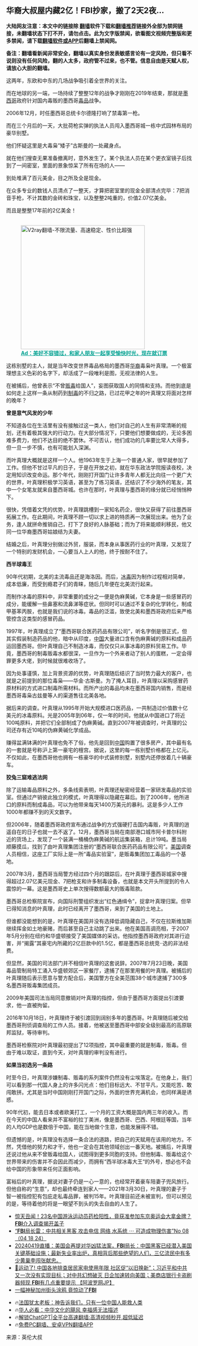  <!-- 面包屑导航 --> <h2>华裔大叔屋内藏2亿！FBI抄家，搬了2天2夜...</h2> <p class="notice"><b>大陆网友注意：本文中的链接除 <a href="https://github.com/bannedbook/fanqiang" >翻墙</a>软件下载和<a href="https://github.com/killgcd/justmysocks/blob/master/README.md">翻墙推荐</a>链接外全部为禁网链接，未翻墙状态下打不开，请勿点击。此为文字版禁闻，欲看图文视频完整版和更多禁闻，请下载<a href="https://github.com/bannedbook/fanqiang">翻墙软件或APP</a>后翻墙上禁闻网。</p><p>备注：翻墙看新闻非常安全，翻墙以真实身份发表敏感言论有一定风险，但只看不说则没有任何风险，翻的人太多，政府管不过来，也不管。信息自由是天赋人权，请放心大胆的翻墙。</b></p>  <div class="entry"> <p>这两年，东欧和中东的几场战争吸引着全世界的关注。</p> <p>而在地球的另一端，一场持续了整整12年的战争才刚刚在2019年结束，那就是<a href="https://www.bannedbook.org/bnews/tag/%e5%a2%a8%e8%a5%bf%e5%93%a5/" class="st_tag internal_tag" rel="tag" title="标签 墨西哥 下的日志">墨西哥</a>政府针对国内毒贩的墨西哥<a href="https://www.bannedbook.org/bnews/tag/%e6%af%92%e5%93%81/" class="st_tag internal_tag" rel="tag" title="标签 毒品 下的日志">毒品</a>战争。</p> <p>2006年12月，时任墨西哥总统卡尔德隆打响了禁毒第一枪。</p> <p>而在三个月后的一天，大批荷枪实弹的执法人员闯入墨西哥城一栋中式园林布局的豪华别墅。</p> <p>他们怀疑这里是大毒枭”矮子”古斯曼的一处藏身点。</p> <p>就在他们搜查无果准备撤离时，意外发生了。某个执法人员在某个更衣室镜子后找到了一间密室，里面的景象惊呆了所有在场的人——</p> <p>到处堆满了百元美金，目之所及全是现金。</p> <p>在众多专业的数钱人员清点了一整天，才算把密室里的现金全部清点完毕：7把消音手枪，不计其数的金砖和珠宝，以及整整2吨重的，价值2.07亿美金。</p> <p>而且是整整17年前的2亿美金！</p><figure id="shenyun-figure"> <br/><a href="https://github.com/bannedbook/fanqiang/wiki/V2ray%E6%9C%BA%E5%9C%BA"><img src="https://raw.githubusercontent.com/bannedbook/fanqiang/master/v2ss/images/v2free.jpg" width="336" alt="V2ray翻墙-不限流量、高速稳定、性价比超强"></a><br/> <figcaption><strong style="cursor:pointer;text-decoration:underline;color:#00a191" onclick="window.open('https://zh-cn.shenyun.com/tickets?utm_source=bannedbook.org')">Ad：美好不容错过，和家人朋友一起享受愉快时光，现在就订票</strong></figcaption> </figure> <p>这栋别墅的主人，就是当年改变世界毒品格局的墨西哥<a href="https://www.bannedbook.org/bnews/tag/%e5%8d%8e%e8%a3%94/" class="st_tag internal_tag" rel="tag" title="标签 华裔 下的日志">华裔</a>毒枭叶真理。一个极富理想主义色彩的名字下，却活成了一段唯利是图，无视法律的人生。</p> <p>在被捕后，他曾表示“不曾<a href="https://www.bannedbook.org/bnews/tag/%E8%B4%A9%E6%AF%92/" class="st_tag internal_tag" rel="tag" title="标签 贩毒 下的日志">贩毒</a>给国人”，妄图获取国人的同情和支持。而他到底是如何走上这样一条从制药到<a href="https://www.bannedbook.org/bnews/tag/%E5%88%B6%E6%AF%92/" class="st_tag internal_tag" rel="tag" title="标签 制毒 下的日志">制毒</a>的不归之路，已过花甲之年的叶真理又将面对怎样的晚年？</p> <p><strong>曾是意气风发的少年</strong></p> <p>不知道各位在生活里有没有接触过这一类人，他们对自己的人生有非常清晰的规划，还有着极其强大的行动力。在大部分情况下，只要他们想要做成的，无论多困难多费力，他们不达目的绝不罢休。不可否认，他们成功的几率要比常人大得多，但一旦一步不慎，也有可能划入深渊。</p> <p>而叶真理大概就是这样一个人。他1963年生于上海一个普通人家，很早就参加了工作。但他不甘过平凡的日子，于是在开放之初，就在华东政法学院报读夜校，决定用知识改变命运。那个年代，刚刚打开国门让许多青年人都无比向往一个更广大的世界，叶真理积极学习英语，甚至为了练习英语，还结识了不少海外的笔友，其中一个女笔友就来自墨西哥城。也许在那时，叶真理与墨西哥的缘分就已经悄悄种下。</p> <p>很快，凭借着文凭的优势，叶真理跳槽到一家知名药企，很快又获得了前往墨西哥拓展工作。在此期间，叶真理不顾一切以求上进的特质再一次展现出来。他为了业务，逢人就拼命推销自己，打下了良好的人脉基础；而为了将来能顺利移民，他又同一位华裔墨西哥姑娘结为夫妻。</p> <p>结婚之后，叶真理分别做过外贸，服装，而本身从事医药行业的叶真理，又发现了一个特别的发财机会，一心要当人上人的他，终于按耐不住了。</p> <p><strong>西半球毒王</strong></p> <p>90年代初期，北美的主流毒品还是海洛因。而后，<a href="https://www.bannedbook.org/bnews/tag/%e5%86%b0%e6%af%92/" class="st_tag internal_tag" rel="tag" title="标签 冰毒 下的日志">冰毒</a>因为制作过程相对简单，成本低廉，而受到瘾君子们的青睐，随后几年便在北美流行起来。</p>  <p>而制作冰毒的原料中，非常重要的成分之一便是伪麻黄碱，它本身是一些感冒药的成分，能缓解一些鼻塞和流鼻涕等症状。但同时可以通过不复杂的化学转化，制成甲基苯丙胺，也就是我们说的冰毒。毒品的泛滥，致使北美和墨西哥政府后来严格管控含这类型的感冒药品。</p> <p>1997年，叶真理成立了“墨西哥联合医药药品有限公司”，听名字倒是很正式，但其实假装制造药品的他，暗中从印度，<a href="https://www.bannedbook.org/bnews/tag/%E4%B8%AD%E5%9B%BD/" class="st_tag internal_tag" rel="tag" title="标签 中国 下的日志">中国</a>大量进口含有伪麻黄碱的原料和成品药运回墨西哥。但叶真理自己不制造冰毒，而仅仅只从事冰毒的原料贸易工作。毕竟，墨西哥的制毒贩毒水都很深，一旦作为一个外来者动了别人的蛋糕，一定会得罪更多大佬，到时候就很难收场了。</p> <p>因为处事谨慎，加上背景资源的优势，叶真理随后结识了当时势力最大的客户，也就是之前提到的那位毒枭——华金·古斯曼。为了掩人耳目，叶真理以采购感冒药原材料的方式进口制毒所需材料。而所产出的毒品均未在墨西哥国内销售，而是经墨西哥毒枭古兹曼等人的渠道售往北美各地。</p> <p>据后来的调查。叶真理从1995年开始大规模进口医药品，一共制造过价值数十亿美元的冰毒原料。光是2005年到06年，仅一年的时间，他就从中国进口了将近100吨原料，并把它们全部制成了伪麻黄碱。直到2007年被调查时，叶真理的公司还存有近10吨的伪麻黄碱化学成品。</p> <p>赚得盆满钵满的叶真理也免不了俗，他先是回到<span class='wp_keywordlink_affiliate'><a href="https://www.bannedbook.org/" title="中国" target="_blank">中国</a></span>购置了很多房产，其中最有名的一套就是号称沪上第一豪宅的檀宫。据说，这里的每一栋别墅价格都在上亿元。不仅如此，在墨西哥他也拥有一栋豪华的中式装修别墅，别墅内还停放着几十辆豪车。</p> <p><strong>狡兔三窟难逃法网</strong></p> <p>除了运输毒品原料之外，多条线索表明，叶真理还秘密经营着一家研发毒品的实验室。但通过产销彼此独立的模式，叶真理得以隐藏在幕后。到了2006年，他所进口的原料而制成毒品，可以为他带来每天1400万美元的暴利。这是多少人工作1000年都赚不到的天文数字。</p> <p>但2006年，随着墨西哥政府宣布通过战争的方式强硬打击国内毒贩，叶真理的逍遥自在的日子也就一去不返了。12月，墨西哥当局在南部港口城市阿卡普尔科附近的货场上，发现了一个装满一桶桶伪麻黄碱的航运集装箱，总计19吨。墨当局顺藤摸瓜，找到了由叶真理集团注册的“墨西哥联合医药药品有限公司”。<a href="https://www.bannedbook.org/bnews/tag/%e7%be%8e%e5%9b%bd/" class="st_tag internal_tag" rel="tag" title="标签 美国 下的日志">美国</a>调查人员相信，这座工厂实际上是一所“毒品实验室”，是贩毒集团加工毒品的一个基地。</p> <p>2007年3月，墨西哥当局警方经过四个月的跟踪后，在叶真理于墨西哥城家中搜得超过2.07亿美元现金、7把枪支和许多制毒设备，也就是本文开头所提到的令人震惊的一幕。这是墨西哥史上单次搜得数额最大的贩毒赃款。</p>  <p>墨西哥总检察院宣布，向国际刑警组织发出“红色通缉令”，捉拿叶真理归案。但早已得知消息的叶真理，此时已经离开了墨西哥，来到了美国的土地上。</p> <p>但谁都没能想到的是，叶真理在美国并没有选择低调隐藏自己，不仅在拉斯维加斯继续挥金如土地豪赌，而后甚至自己主动跳了出来。他在美国高调亮相，于2007年5月分别在纽约和华盛顿接受了美国媒体的采访。他指控墨西哥政府对其进行迫害，并“揭露”其豪宅内所藏的2亿巨款中的1.5亿，都是墨西哥总统竞··选的非法经费。</p> <p>但显然，美国的司法部门并不相信叶真理的这套说辞。2007年7月23日晚，美国毒品管制局特工涌入华盛顿郊区一家餐厅，逮捕了在那里用餐的叶真理。被捕后的叶真理随后表示愿意与警方配合后，美国警方在全美范围38个城市逮捕了300多名墨西哥贩毒集团成员。</p> <p>2009年美国司法当局同意撤销对叶真理的指控，但由于墨西哥方面提出引渡要求，他一直被拘留。</p> <p>2016年10月18日，叶真理终于被引渡回到阔别多年的墨西哥。叶真理随后被交给墨西哥刑侦调查局的工作人员。接着，他被送至墨西哥中部安全级别最高的高原联邦监狱，等待审判。</p> <p>墨西哥检察院对叶真理最初提出了12项指控，其中最重要的就是制毒，贩毒。但由于难以取证，直到今天，对叶真理的审判没有进行。</p> <p><strong>如果当初选另一条路</strong></p> <p>时至今日，叶真理涉嫌制毒、贩毒的系列案件仍然没有尘埃落定。在他身上，我们可以看到那一代国人身上的许多闪光点：他们目标远大、不甘平凡，又能吃苦、敢闯敢拼。尤其是当时中国刚刚打开国门之际，外面的世界充满机会，也同样满是诱惑。</p> <p>90年代初，能去日本或者欧美打工，一个月的工资大概是国内两三年的收入。而在今天的中国人看来并不富裕的拉丁美洲，像是墨西哥、巴西、阿根廷等国，当年的人均GDP也是数倍于中国，能在当地做个生意，也能发展得不错。</p>  <p>但遗憾的是，叶真理没有选择一条合法的道路，把自己的天赋用在该用的地方。不然，凭借他的努力和才干，他也一定会在其他领域创出一番天地。被捕后，叶真理还说过他从来不曾贩毒给国人，试图得到更多同胞的支持。但他制毒、贩毒给这个世界带来的伤害并不会因此而减少，而拥有“西半球冰毒大王“的外号，想必也不会给中国的形象带来任何正面影响。</p> <p>富裕后的叶真理，据说对妻子仍是一心一意的，也经常开着豪车陪妻子兜风旅行。但他自称的“生意”，却也最终牵连到家人——2021年3月30日，叶真理的妻子于智一被指控犯有包庇走私毒品罪，被判15年。叶真理目前还未被宣判，但可以预见的是，等待着他的将是一眼望不到头的失去自由的人生了。</p> <!--<div id="taboola-mid-1"></div>--><ul class='op-related-articles' title='相关阅读'> <li><a href='https://www.bannedbook.org/bnews/sohnews/20240420/2027311.html' target='_blank'>惊天丑闻！23名中国游泳运动员药检阳性，竟获准参加东京奥运会大拿金牌？<b>FBI</b>介入调查揭开盖子</a></li> <li><a href='https://www.bannedbook.org/bnews/sohnews/20240419/2026765.html' target='_blank'>“<b>FBI</b>局长雷：中共相关黑客 攻击电信 网络 水系统 ⋯ 可造成物理伤害”No 08（04 18 24）</a></li> <li><a href='https://www.bannedbook.org/bnews/sohnews/20240419/2026751.html' target='_blank'>20240419直播：美国会再提对华凶猛法案，<b>FBI</b>局长：中国黑客已经潜入美国关键基础设施；最新失业率出炉，真相背后那些绝望的人们，三亿流民中有多少黄巢李闯张献忠。</a></li> <li><a href='https://www.bannedbook.org/bnews/bannedvideo/20240418/2026569.html' target='_blank'>🔄运动了! 中国各地排查居民家电使用年限 社区促“以旧换新”；习近平和中共又一次没有实现目标；对中共幻想破灭 日企加速转向美国；美商店银行卡盗刷器频现 <b>FBI</b>有几点重要提示 【阿波罗网JP】</a></li> <li><a href='https://www.bannedbook.org/bnews/cnnews/20240416/2025601.html' target='_blank'>一幅神秘加州街头涂鸦 竟惊动了<b>FBI</b></a></li> </ul> <ul class="texttj"> <li>🔥<a href="https://www.bannedbook.org/bnews/ssgc/20230219/1850782.html" target="_blank">法国犹太老板：神告诉我们，只有一位中国人能救人类</a></li> <li>🔥<a href="https://www.bannedbook.org/bnews/comments/20220220/1694796.html" target="_blank">华人必看：中华文化的飓风 幸福感无法描述</a></li> <li>🔥<a href="https://github.com/bannedbook/fanqiang/wiki/V2ray%E6%9C%BA%E5%9C%BA" target="_blank">解锁ChatGPT|全平台高速翻墙:高清视频秒开,超低延迟</a></li> <li>🔥<a href="https://github.com/bannedbook/fanqiang/wiki/%E7%A6%81%E9%97%BB%E7%BD%91%E5%AE%89%E5%8D%93%E7%BF%BB%E5%A2%99%E6%96%B0%E9%97%BBAPP" target="_blank">免费PC翻墙、安卓VPN翻墙APP</a></li> </ul><p class="src-info">来源：英伦大叔 </p><a name='sharetosocial'></a> <div style="margin-bottom:5px;padding-bottom:5px;clear:both"> <div id="archive-pix-1" class="banner-ads"> <!-- AuctionX Display platform tag START --> <div id="27602x728x90x621x_ADSLOT1" clicktrack="%%CLICK_URL_ESC%%"></div>  <!-- AuctionX Display platform tag END --> </div> <div id="archive-pix-2" class="banner-ads"> <!-- AuctionX Display platform tag START --> <div id="27556x300x250x621x_ADSLOT1" clicktrack="%%CLICK_URL_ESC%%" style="margin:0 auto;text-align:center"></div>  <!-- AuctionX Display platform tag END --> </div> </div>  <div id="archive-pix-1" class="banner-ads"> <!-- AuctionX Display platform tag START --> <div id="27603x728x90x621x_ADSLOT1" clicktrack="%%CLICK_URL_ESC%%"></div>  <!-- AuctionX Display platform tag END --> </div> </div><!--END ENTRY--> 